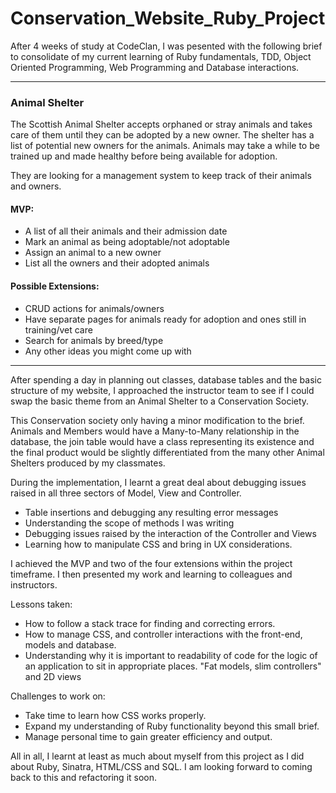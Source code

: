 # Conservation_Website_Ruby_Project

After 4 weeks of study at CodeClan, I was pesented with the following brief to consolidate of my current learning of Ruby fundamentals, TDD, Object Oriented Programming, Web Programming and Database interactions.
___

### Animal Shelter

The Scottish Animal Shelter accepts orphaned or stray animals and takes care of them until 
they can be adopted by a new owner. The shelter has a list of potential new owners for the animals. 
Animals may take a while to be trained up and made healthy before being available for adoption.

They are looking for a management system to keep track of their animals and owners. 

#### MVP: 

 - A list of all their animals and their admission date
 - Mark an animal as being adoptable/not adoptable
 - Assign an animal to a new owner
 - List all the owners and their adopted animals

#### Possible Extensions:

 - CRUD actions for animals/owners
 - Have separate pages for animals ready for adoption and ones still in training/vet care
 - Search for animals by breed/type
 - Any other ideas you might come up with
 
 ___
 
After spending a day in planning out classes, database tables and the basic structure of my website, I approached the
instructor team to see if I could swap the basic theme from an Animal Shelter to a Conservation Society.
 
This Conservation society only having a minor modification to the brief. Animals and Members would have a Many-to-Many
relationship in the database, the join table would have a class representing its existence and the final product would be
slightly differentiated from the many other Animal Shelters produced by my classmates.

During the implementation, I learnt a great deal about debugging issues raised in all three sectors of Model, View and Controller.
  * Table insertions and debugging any resulting error messages
  * Understanding the scope of methods I was writing
  * Debugging issues raised by the interaction of the Controller and Views
  * Learning how to manipulate CSS and bring in UX considerations.
  
I achieved the MVP and two of the four extensions within the project timeframe. I then presented my work and learning to colleagues and instructors.  

Lessons taken:
* How to follow a stack trace for finding and correcting errors.
* How to manage CSS, and controller interactions with the front-end, models and database.
* Understanding why it is important to readability of code for the logic of an application to sit in appropriate places. "Fat models, slim controllers" and 2D views

Challenges to work on:
* Take time to learn how CSS works properly.
* Expand my understanding of Ruby functionality beyond this small brief.
* Manage personal time to gain greater efficiency and output.


All in all, I learnt at least as much about myself from this project as I did about Ruby, Sinatra, HTML/CSS and SQL. I am looking forward to coming back to this and refactoring it soon.
